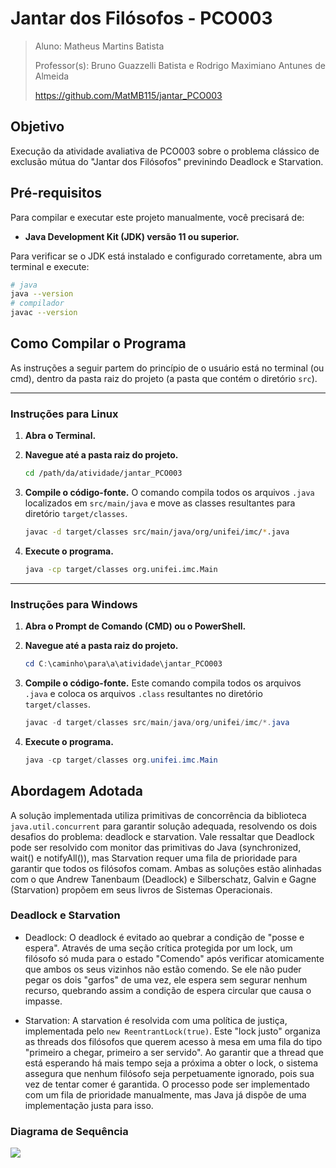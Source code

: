 # Jantar dos Filósofos - PCO003
>Aluno: Matheus Martins Batista
> 
>Professor(s): Bruno Guazzelli Batista e Rodrigo Maximiano Antunes de Almeida
>
>https://github.com/MatMB115/jantar_PCO003

## Objetivo
Execução da atividade avaliativa de PCO003 sobre o problema clássico de exclusão mútua do "Jantar dos Filósofos" previnindo Deadlock e Starvation.

## Pré-requisitos

Para compilar e executar este projeto manualmente, você precisará de:

- **Java Development Kit (JDK) versão 11 ou superior.**

Para verificar se o JDK está instalado e configurado corretamente, abra um terminal e execute:
```bash
# java
java --version
# compilador
javac --version
```

## Como Compilar o Programa

As instruções a seguir partem do princípio de o usuário está no terminal (ou cmd), dentro da pasta raiz do projeto (a pasta que contém o diretório `src`).

---

###  Instruções para Linux

1.  **Abra o Terminal.**

2.  **Navegue até a pasta raiz do projeto.**
    ```bash
    cd /path/da/atividade/jantar_PCO003
    ```

3.  **Compile o código-fonte.**
    O comando compila todos os arquivos `.java` localizados em `src/main/java` e move as classes resultantes para diretório `target/classes`.
    ```bash
    javac -d target/classes src/main/java/org/unifei/imc/*.java
    ```

4.  **Execute o programa.**
    ```bash
    java -cp target/classes org.unifei.imc.Main
    ```

---

### Instruções para Windows

1.  **Abra o Prompt de Comando (CMD) ou o PowerShell.**

2.  **Navegue até a pasta raiz do projeto.**
    ```powershell
    cd C:\caminho\para\a\atividade\jantar_PCO003
    ```

3.  **Compile o código-fonte.**
    Este comando compila todos os arquivos `.java` e coloca os arquivos `.class` resultantes no diretório `target/classes`.
    ```powershell
    javac -d target/classes src/main/java/org/unifei/imc/*.java
    ```

4.  **Execute o programa.**
    ```powershell
    java -cp target/classes org.unifei.imc.Main
    ```

## Abordagem Adotada
A solução implementada utiliza primitivas de concorrência da biblioteca `java.util.concurrent` para garantir solução adequada, resolvendo os dois desafios do problema: deadlock e starvation.
Vale ressaltar que Deadlock pode ser resolvido com monitor das primitivas do Java (synchronized, wait() e notifyAll()), mas Starvation requer uma fila de prioridade para garantir que todos os filósofos comam. Ambas as soluções estão alinhadas com o que Andrew Tanenbaum (Deadlock) e Silberschatz, Galvin e Gagne (Starvation) propõem em seus livros de Sistemas Operacionais.

### Deadlock e Starvation

- Deadlock: O deadlock é evitado ao quebrar a condição de "posse e espera". Através de uma seção crítica protegida por um lock, um filósofo só muda para o estado "Comendo" após verificar atomicamente que ambos os seus vizinhos não estão comendo. Se ele não puder pegar os dois "garfos" de uma vez, ele espera sem segurar nenhum recurso, quebrando assim a condição de espera circular que causa o impasse.

- Starvation: A starvation é resolvida com uma política de justiça, implementada pelo `new ReentrantLock(true)`. Este "lock justo" organiza as threads dos filósofos que querem acesso à mesa em uma fila do tipo "primeiro a chegar, primeiro a ser servido". Ao garantir que a thread que está esperando há mais tempo seja a próxima a obter o lock, o sistema assegura que nenhum filósofo seja perpetuamente ignorado, pois sua vez de tentar comer é garantida. O processo pode ser implementado com um fila de prioridade manualmente, mas Java já dispõe de uma implementação justa para isso.

### Diagrama de Sequência
[![](https://mermaid.ink/img/pako:eNqVU12r00AQ_SvDPlWoJU0_E_CC9LaCkFbwTXORMTtJF5PddLOp2tIf5LM_4f4xZ9PbeouI-NJszsw5Z-akexSZkSRi0dCuJZ3RvcLCYpXqGq1TmapRO1gBNrBSpWlMbj6qh9tq4qtv-YT20tOkujSmhu5HIritJZSpXr28u1vFUJNu0PZenIHEAwXaN2iZ2VMMY-bUHh1Bkurk3EKNQ-nN4RUsNsmn1SZZcmPpoOYNFqYiy1R4_AE5lo3xvLMZfkXlgCpoqMw9H0r1mSyC4fGyL6leGzayqtg6MDmwlWmdNZCr8vGnX6YzAEe2UhotEDT8LNUB7XV-3i7btcpSJwloADNjpe9Irh17JuHNtKkmLf-24XJ9v0m1pOdZPOWXdfzf8Unam3JP_5Hgu-X6_evO4FJkkJqdjxAkn6U6D-gD3quD0lvj6y1ZydEgR-EYAKzdJWoW6RKmh0GjCib2Lvs912BdUu4fEvIPidsYGBJ9UVglRey_NvUFB1KhfxfHVAOkwm2polTEfJSUY1u6VKT6xDz-034wphKxsy0zrWmL7VWnrSWbPN2CK2rZkezCtNqJeDQOOxERH8U3EYfRfDCbhNE0CINJMJsP--I7o-PBNBgPw3EwjcLhaD6dnfri0NkGg2gacl80Ho4m4ygMR31BkkOxyfkudlfy9AuKwjZO?type=png)](https://mermaid.live/edit#pako:eNqVU12r00AQ_SvDPlWoJU0_E_CC9LaCkFbwTXORMTtJF5PddLOp2tIf5LM_4f4xZ9PbeouI-NJszsw5Z-akexSZkSRi0dCuJZ3RvcLCYpXqGq1TmapRO1gBNrBSpWlMbj6qh9tq4qtv-YT20tOkujSmhu5HIritJZSpXr28u1vFUJNu0PZenIHEAwXaN2iZ2VMMY-bUHh1Bkurk3EKNQ-nN4RUsNsmn1SZZcmPpoOYNFqYiy1R4_AE5lo3xvLMZfkXlgCpoqMw9H0r1mSyC4fGyL6leGzayqtg6MDmwlWmdNZCr8vGnX6YzAEe2UhotEDT8LNUB7XV-3i7btcpSJwloADNjpe9Irh17JuHNtKkmLf-24XJ9v0m1pOdZPOWXdfzf8Unam3JP_5Hgu-X6_evO4FJkkJqdjxAkn6U6D-gD3quD0lvj6y1ZydEgR-EYAKzdJWoW6RKmh0GjCib2Lvs912BdUu4fEvIPidsYGBJ9UVglRey_NvUFB1KhfxfHVAOkwm2polTEfJSUY1u6VKT6xDz-034wphKxsy0zrWmL7VWnrSWbPN2CK2rZkezCtNqJeDQOOxERH8U3EYfRfDCbhNE0CINJMJsP--I7o-PBNBgPw3EwjcLhaD6dnfri0NkGg2gacl80Ho4m4ygMR31BkkOxyfkudlfy9AuKwjZO)
